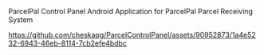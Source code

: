 ParcelPal Control Panel Android Application for ParcelPal Parcel Receiving System


https://github.com/cheskapg/ParcelControlPanel/assets/90952873/1a4e5232-6943-46eb-8114-7cb2efe4bdbc




